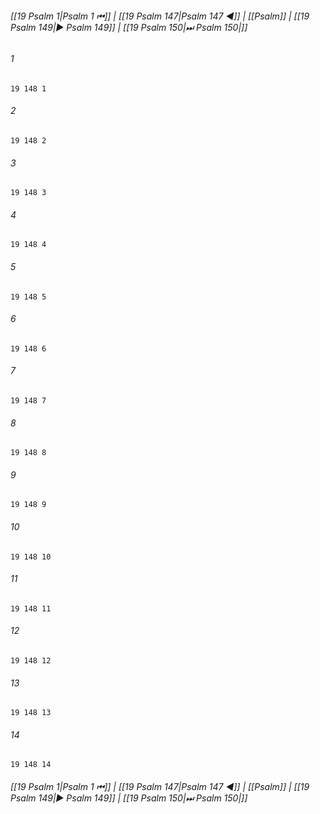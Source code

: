 
###### [[19 Psalm 1|Psalm 1 ⏮]] | [[19 Psalm 147|Psalm 147 ◀]] | [[Psalm]] | [[19 Psalm 149|▶ Psalm 149]] | [[19 Psalm 150|⏭ Psalm 150|]]

###### 1
``` verse
19 148 1 
```
###### 2
``` verse
19 148 2 
```
###### 3
``` verse
19 148 3 
```
###### 4
``` verse
19 148 4 
```
###### 5
``` verse
19 148 5 
```
###### 6
``` verse
19 148 6 
```
###### 7
``` verse
19 148 7 
```
###### 8
``` verse
19 148 8 
```
###### 9
``` verse
19 148 9 
```
###### 10
``` verse
19 148 10 
```
###### 11
``` verse
19 148 11 
```
###### 12
``` verse
19 148 12 
```
###### 13
``` verse
19 148 13 
```
###### 14
``` verse
19 148 14 
```

###### [[19 Psalm 1|Psalm 1 ⏮]] | [[19 Psalm 147|Psalm 147 ◀]] | [[Psalm]] | [[19 Psalm 149|▶ Psalm 149]] | [[19 Psalm 150|⏭ Psalm 150|]]

